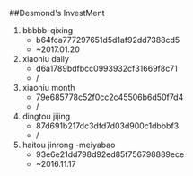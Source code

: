 ##Desmond's InvestMent
1. bbbbb-qixing
	* b64fca777297651d5d1af92dd7388cd5
	* ~2017.01.20
2. xiaoniu daily
	* d6a1789bdfbcc0993932cf31669f8c71
	* /
3. xiaoniu month
	* 79e685778c52f0cc2c45506b6d50f7d4
	* /
4. dingtou jijing
	* 87d691b217dc3dfd7d03d900c1dbbbf3
	* /
5. haitou jinrong -meiyabao
	* 93e6e21dd798d92ed85f756798889ece
	* ~2016.11.17